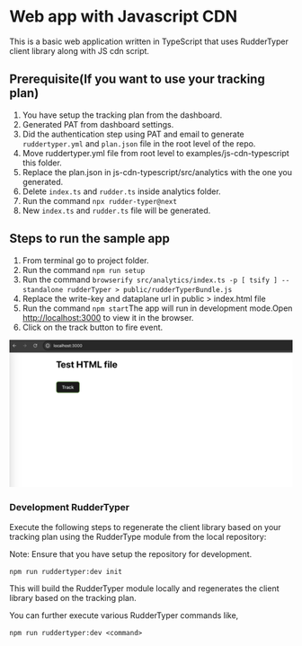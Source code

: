 # Web app with Javascript CDN

This is a basic web application written in TypeScript that uses RudderTyper client library along with JS cdn script.

## Prerequisite(If you want to use your tracking plan)

1. You have setup the tracking plan from the dashboard.
2. Generated PAT from dashboard settings.
3. Did the authentication step using PAT and email to generate `ruddertyper.yml` and `plan.json` file in the root level of the repo.
4. Move ruddertyper.yml file from root level to examples/js-cdn-typescript this folder.
5. Replace the plan.json in js-cdn-typescript/src/analytics with the one you generated.
6. Delete `index.ts` and `rudder.ts` inside analytics folder.
7. Run the command `npx rudder-typer@next`
8. New `index.ts` and `rudder.ts` file will be generated.

## Steps to run the sample app

1. From terminal go to project folder.
2. Run the command `npm run setup`
3. Run the command `browserify src/analytics/index.ts -p [ tsify ] --standalone rudderTyper > public/rudderTyperBundle.js`
4. Replace the write-key and dataplane url in public > index.html file
5. Run the command `npm start`The app will run in development mode.Open [http://localhost:3000](http://localhost:3000) to view it in the browser.
6. Click on the track button to fire event.

![Alt text](app.png?raw=true 'Sample Site')

### Development RudderTyper

Execute the following steps to regenerate the client library based on your tracking plan using the RudderType module from the local repository:

Note: Ensure that you have setup the repository for development.

```
npm run ruddertyper:dev init
```

This will build the RudderTyper module locally and regenerates the client library based on the tracking plan.

You can further execute various RudderTyper commands like,

```
npm run ruddertyper:dev <command>
```
